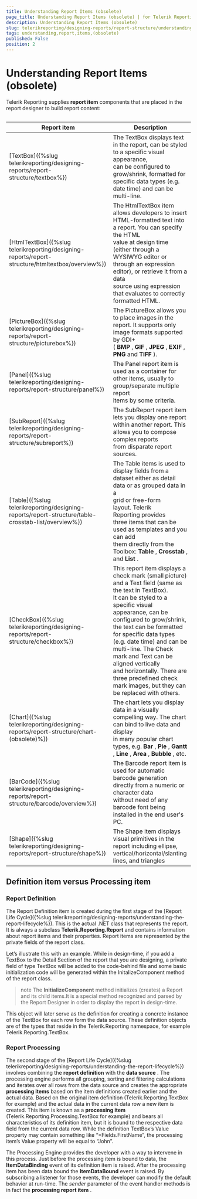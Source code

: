 ```yaml
---
title: Understanding Report Items (obsolete)
page_title: Understanding Report Items (obsolete) | for Telerik Reporting Documentation
description: Understanding Report Items (obsolete)
slug: telerikreporting/designing-reports/report-structure/understanding-report-items-(obsolete)
tags: understanding,report,items,(obsolete)
published: False
position: 2
---
```


# Understanding Report Items (obsolete)



Telerik Reporting supplies __report item__  components that are placed in the report designer to build report            content: 

## 

| Report item | Description |
| ------ | ------ |
| [TextBox]({%slug telerikreporting/designing-reports/report-structure/textbox%})|The TextBox displays text in the report, can be styled to a specific visual appearance, <br/>      can be configured to grow/shrink, formatted for specific data types (e.g. date time) and can be multi-line.|
| [HtmlTextBox]({%slug telerikreporting/designing-reports/report-structure/htmltextbox/overview%})|The HtmlTextBox item allows developers to insert HTML-formatted text into a report. You can specify the HTML <br/>       value at design time (either through a WYSIWYG editor or through an expression editor), or retrieve it from a data <br/>       source using expression that evaluates to correctly formatted HTML.|
| [PictureBox]({%slug telerikreporting/designing-reports/report-structure/picturebox%})|The PictureBox allows you to place images in the report. It supports only image formats supported by GDI+ <br/>       ( __BMP__ , __GIF__ , __JPEG__ , __EXIF__ , __PNG__ and __TIFF__ ).|
| [Panel]({%slug telerikreporting/designing-reports/report-structure/panel%})|The Panel report item is used as a container for other items, usually to group/separate multiple report <br/>       items by some criteria.|
| [SubReport]({%slug telerikreporting/designing-reports/report-structure/subreport%})|The SubReport report item lets you display one report within another report. This allows you to compose <br/>       complex reports from disparate report sources.|
| [Table]({%slug telerikreporting/designing-reports/report-structure/table-crosstab-list/overview%})|The Table items is used to display fields from a dataset either as detail data or as grouped data in a <br/>       grid or free-form layout. Telerik Reporting provides three items that can be used as templates and you can add <br/>       them directly from the Toolbox: __Table__ , __Crosstab__ , and __List__ .|
| [CheckBox]({%slug telerikreporting/designing-reports/report-structure/checkbox%})|This report item displays a check mark (small picture) and a Text field (same as the text in TextBox). <br/>       It can be styled to a specific visual appearance, can be configured to grow/shrink, the text can be formatted <br/>       for specific data types (e.g. date time) and can be multi-line. The Check mark and Text can be aligned vertically <br/>       and horizontally. There are three predefined check mark images, but they can be replaced with others.|
| [Chart]({%slug telerikreporting/designing-reports/report-structure/chart-(obsolete)%})|The chart lets you display data in a visually compelling way. The chart can bind to live data and display <br/>       in many popular chart types, e.g. __Bar__ , __Pie__ , __Gantt__ , __Line__ , __Area__ , __Bubble__ , etc.|
| [BarCode]({%slug telerikreporting/designing-reports/report-structure/barcode/overview%})|The Barcode report item is used for automatic barcode generation directly from a numeric or character data <br/>       without need of any barcode font being installed in the end user's PC.|
| [Shape]({%slug telerikreporting/designing-reports/report-structure/shape%})|The Shape item displays visual primitives in the report including ellipse, vertical/horizontal/slanting lines, and triangles|

## Definition item versus Processing item

### Report Definition

The Report Definition item is created during the first stage of the [Report Life Cycle]({%slug telerikreporting/designing-reports/understanding-the-report-lifecycle%}). This is the actual .NET class that represents the report. It is always a subclass __Telerik.Reporting.Report__  and contains information about report items and their properties. Report items are represented by the private fields of the report class.

Let’s illustrate this with an example. While in design-time, if you add a TextBox to the Detail Section of the report that you are designing, a private field of type TextBox will be added to the code-behind file and some basic initialization code will be generated within the InitalizeComponent method of the report class.

>note The  __InitializeComponent__  method initializes (creates) a Report and its child items.It is a special method recognized and parsed by the Report Designer in order to display the report in design-time.

This object will later serve as the definition for creating a concrete instance of the TextBox for each row form the data source. These definition objects are of the types that reside in the Telerik.Reporting namespace, for example Telerik.Reporting.TextBox.

### Report Processing

The second stage of the [Report Life Cycle]({%slug telerikreporting/designing-reports/understanding-the-report-lifecycle%}) involves combining the __report definition__  with the __data source__ . The processing engine performs all grouping, sorting and filtering calculations and iterates over all rows from the data source and creates the appropriate __processing items__  based on the item definitions created earlier and the actual data. Based on the original item definition (Telerik.Reporting.TextBox for example) and the actual data in the current data row a new item is created. This item is known as a __processing item__  (Telerik.Reporting.Processing.TextBox for example) and bears all characteristics of its definition item, but it is bound to the respective data field from the current data row. While the definition TextBox’s Value property may contain something like “=Fields.FirstName”, the processing item’s Value property will be equal to “John”.

The Processing Engine provides the developer with a way to intervene in this process. Just before the processing item is bound to data, the __ItemDataBinding__  event of its definition item is raised. After the processing item has been data bound the __ItemDataBound__  event is raised. By subscribing a listener for those events, the developer can modify the default behavior at run-time. The *sender*  parameter of the event handler methods is in fact the __processing report item__ .
